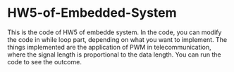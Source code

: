 # HW5-of-Embedded-System
This is the code of HW5 of embedde system.
In the code, you can modify the code in while loop part, depending on what you want to implement.
The things implemented are the application of PWM in telecommunication, where the signal length is proportional to the data length. You can run the code to see the outcome.
